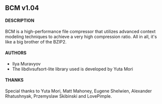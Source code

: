 ## BCM v1.04

#### DESCRIPTION
BCM is a high-performance file compressor that utilizes advanced context modeling techniques to achieve a very high compression ratio. All in all, it's like a big brother of the BZIP2.

#### AUTHORS
- Ilya Muravyov
- The libdivsufsort-lite library used is developed by Yuta Mori

#### THANKS
Special thanks to Yuta Mori, Matt Mahoney, Eugene Shelwien, Alexander Rhatushnyak, Przemyslaw Skibinski and LovePimple.
